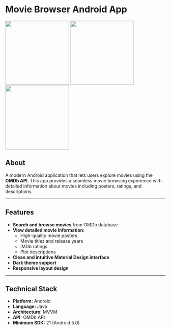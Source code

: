 # Movie Browser Android App
<img src="https://github.com/user-attachments/assets/c7eb51f0-a310-43e2-9b84-6bcadb3bfb98" width="200" />
<img src="https://github.com/user-attachments/assets/a509543f-8b52-4e0d-a5be-392be09de039" width="200" />
<img src="https://github.com/user-attachments/assets/ccaf02e2-3001-4534-a3c5-4f4bf1709908" width="200" />

## **About**
A modern Android application that lets users explore movies using the **OMDb API**. This app provides a seamless movie browsing experience with detailed information about movies including posters, ratings, and descriptions.

---

## **Features**
- **Search and browse movies** from OMDb database  
- **View detailed movie information:**
  - High-quality movie posters  
  - Movie titles and release years  
  - IMDb ratings  
  - Plot descriptions  
- **Clean and intuitive Material Design interface**  
- **Dark theme support**  
- **Responsive layout design**  

---

## **Technical Stack**
- **Platform:** Android  
- **Language:** Java  
- **Architecture:** MVVM  
- **API:** OMDb API  
- **Minimum SDK:** 21 (Android 5.0)  
